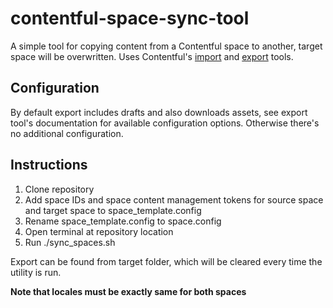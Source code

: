 # contentful-space-sync-tool

A simple tool for copying content from a Contentful space to another, target space will be overwritten.
Uses Contentful's [import](https://github.com/contentful/contentful-import) and [export](https://github.com/contentful/contentful-export) tools.

## Configuration
By default export includes drafts and also downloads assets, see export tool's documentation for available configuration options. Otherwise there's no additional configuration.

## Instructions

1. Clone repository
1. Add space IDs and space content management tokens for source space and target space to space_template.config
2. Rename space_template.config to space.config
4. Open terminal at repository location
3. Run ./sync_spaces.sh

Export can be found from target folder, which will be cleared every time the utility is run.

**Note that locales must be exactly same for both spaces**
